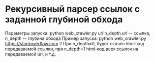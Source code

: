 # Рекурсивный парсер ссылок с заданной глубиной обхода
Параметры запуска: python web_crawler.py url n_depth
url -- ссылка, n_depth -- глубина обхода
Пример запуска: python web_crawler.py https://stackoverflow.com 2
При n_depth=0, будет скачен html-код передаваемой ссылки, при n_depth=1 html-код всех ссылок на передаваемой url, и т.д.
